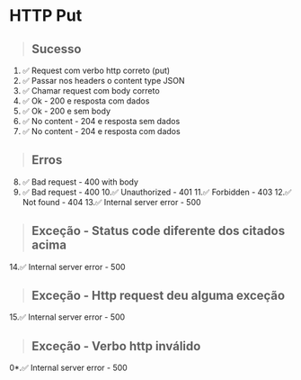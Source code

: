 # HTTP Put

> ## Sucesso
1. ✅ Request com verbo http correto (put)
2. ✅ Passar nos headers o content type JSON
3. ✅ Chamar request com body correto
4. ✅ Ok - 200 e resposta com dados
5. ✅ Ok - 200 e sem body
6. ✅ No content - 204 e resposta sem dados
7. ✅ No content - 204 e resposta com dados

> ## Erros
8. ✅ Bad request - 400 with body
9. ✅ Bad request - 400
10.✅ Unauthorized - 401
11.✅ Forbidden - 403
12.✅ Not found - 404
13.✅ Internal server error - 500

> ## Exceção - Status code diferente dos citados acima
14.✅ Internal server error - 500

> ## Exceção - Http request deu alguma exceção
15.✅ Internal server error - 500

> ## Exceção - Verbo http inválido
0*.✅ Internal server error - 500